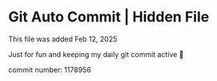 # Git Auto Commit | Hidden File

This file was added Feb 12, 2025

Just for fun and keeping my daily git commit active 🤪

commit number: 1178956
